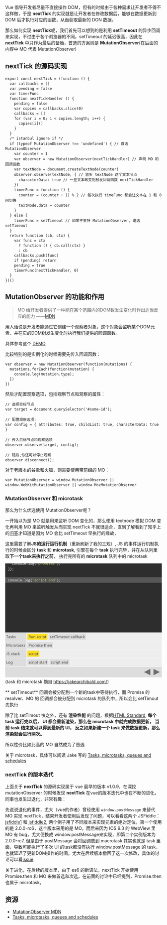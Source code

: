 Vue 倡导开发者尽量不直接操作 DOM，但有的时候由于各种需求让开发者不得不这样做，于是 **nextTick** 的实现就是让开发者在修改数据后，能够在数据更新到 DOM 后才执行对应的函数，从而获取最新的 DON 数据。

那么如何实现 **nextTick**呢，我们首先可以想到的是利用 **setTimeout** 的异步回调来实现，不过由于各个浏览器的不同，setTimeout 的延迟很高，因此在 **nextTick** 中只作为最后的备胎，首选的方案则是 **MutationObserver**(在后面的内容中 MO 代表 MutationObserver)

## nextTick 的源码实现
```
export const nextTick = (function () {
  var callbacks = []
  var pending = false
  var timerFunc
  function nextTickHandler () {
    pending = false
    var copies = callbacks.slice(0)
    callbacks = []
    for (var i = 0; i < copies.length; i++) {
      copies[i]()
    }
  }
  /* istanbul ignore if */
  if (typeof MutationObserver !== 'undefined') { // 首选 MutationObserver 
    var counter = 1
    var observer = new MutationObserver(nextTickHandler) // 声明 MO 和回调函数
    var textNode = document.createTextNode(counter)
    observer.observe(textNode, { // 监听 textNode 这个文本节点
      characterData: true // 一旦文本改变则触发回调函数 nextTickHandler
    })
    timerFunc = function () {
      counter = (counter + 1) % 2 // 每次执行 timeFunc 都会让文本在 1 和 0 间切换
      textNode.data = counter
    }
  } else {
    timerFunc = setTimeout // 如果不支持 MutationObserver, 退选 setTimeout
  }
  return function (cb, ctx) {
    var func = ctx
      ? function () { cb.call(ctx) }
      : cb
    callbacks.push(func)
    if (pending) return
    pending = true
    timerFunc(nextTickHandler, 0)
  }
})()
```

## MutationObserver 的功能和作用

> MO 给开发者提供了一种能在某个范围内的DOM数发生变化时作出适当反应的能力 ——[MDN](https://developer.mozilla.org/zh-CN/docs/Web/API/MutationObserver)

用人话说是开发者能通过它创建一个观察者对象，这个对象会监听某个DOM元素，并在它的DOM树发生变化时执行我们提供的回调函数。

具体参考这个 [DEMO](https://jsfiddle.net/chenjsh36/1b5LL0b7/1/)

比较特别的是实例化的时候需要先传入回调函数：
```
var observer = new MutationObserver(function(mutations) {
  mutations.forEach(function(mutation) {
    console.log(mutation.type);
  })
})
```

然后才配置观察选项，包括观察节点和观察的属性：

```
// 选择目标节点
var target = document.querySelector('#some-id');
 
// 配置观察选项:
var config = { attributes: true, childList: true, characterData: true }
 
// 传入目标节点和观察选项
observer.observe(target, config);
 
// 随后,你还可以停止观察
observer.disconnect();
```

对于老版本的谷歌和火狐，则需要使用带前缀的 MO：
```
var MutationObserver = window.MutationObserver || window.WebKitMutationObserver || window.MozMutationObserver

```


### MutationObserver 和 microtask
那么为什么优选使用 MutationObserver呢？

一开始以为是 MO 就是用来监听 DOM 变化的，那么使用 textnode 模拟 DOM 变化再利用 MO 来监听触发从而实现 nextTick 不就很适合，直到了解看到了知乎上的[问答](https://www.zhihu.com/question/55364497)才知道是因为 MO 会比 setTimeout 早执行的缘故，

这里需要了解**JS的运行运行机制**（重新刷新了我的三观）, JS 的事件运行机制执行的时候会区分 **task** 和 **microtask**, 引擎在每个 **task** 执行完毕，并在从队列里取**下一个task来执行之前**， 执行完所有的 **microtask** 队列中的 microtask

![](./imgs/task_microtask.png)
(task 和 microtask 摘自 https://jakearchibald.com/)


** setTimeout** 回调会被分配到一个新的task中等待执行，而 Promise 的 resolver、MO 的 回调都会被分配到 microtask 的队列中，所以会比 setTimout 先执行

除了比 setTimout 快之外，还有 **渲染性能** 的问题，根据[HTML Standard](https://html.spec.whatwg.org/multipage/webappapis.html#event-loop-processing-model), **每个 task 运行完以后， UI 都会重新渲染，那么在 microtask 中就完成数据更新， 当前 task 结束就可以得到最新的 UI， 反之如果新建一个 task 来做数据更新，那么渲染就会进行两次。**

所以性价比如此高的 MO 自然成为了首选

关于 microtask，具体可以阅读 Jake 写的 [Tasks, microtasks, queues and schedules](https://jakearchibald.com/2015/tasks-microtasks-queues-and-schedules/)

### nextTick 的版本迭代
上面关于 **nextTick** 的源码实现属于 vue 最早的版本 v1.0.9，在深挖 mutationObserver 的时候发现 **nextTick** 在vue的版本迭代中也在不断的进化，同事也发生过退化，非常有趣：

先说说退化的事件，尤大（vue的作者）曾经使用 ```window.postMessage``` 来替代 MO 实现 nextTick，结果开发者使用后发现了问题，可以看看这两个 JSFiddle：[jsfiddle1](https://jsfiddle.net/k6bgu2z6/4/) 和 [jsfiddle2](https://jsfiddle.net/v9q9L0hw/2/), 两个例子用了不同版本来实现元素的绝对定位，第一个使用的是 2.0.0-rc6，这个版本采用的是 MO，而后来因为 IOS 9.3 的 WebView 里 MO 有 bug，尤大便换成 window.postMessage来实现，即第二个实例版本为 2.0.0-rc7, 但是由于 postMessage 会将回调放到 macrotask 其实也就是 task 里面，导致可能执行了多次 UI 的task都没有执行 window.postMessage 的 task，也就延迟了更新DOM操作的时间。尤大在后续版本撤回了这一次修改，具体的讨论可以看[issue](https://github.com/vuejs/vue/issues/3771#issuecomment-249692588)

关于进化，在后续的版本里，由于 es6 的新语法，nextTick 开始使用 Promise.then 和 MO 来做首选和次选，在前面的讨论中已经提到，Promise.then 也属于 microtask。


## 资源

* [MutationObserver MDN](https://www.baidu.com/link?url=LYghZ1U6I__rL8tyIBe3-xzXrcgeg0NWG_q2WdGfBVJrh730scgrhNnFsLX9CSze4erqXXiVityeMPmlPJy1W-kZ-dBSZ-FZ2menft7DURa&wd=&eqid=ef7669e10000d076000000065997b016)
* [Tasks, microtasks, queues and schedules](https://jakearchibald.com/2015/tasks-microtasks-queues-and-schedules/)